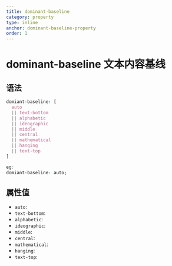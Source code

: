 ```yaml
---
title: dominant-baseline
category: property
type: inline
anchor: dominant-baseline-property
order: 1
---
```


# dominant-baseline 文本内容基线

## 语法

```css
domiant-baseline: [
  auto
  || text-bottom
  || alphabetic
  || ideographic
  || middle
  || central
  || mathematical
  || hanging
  || text-top
]

eg:
domiant-baseline: auto;
```

## 属性值

* `auto`:
* `text-bottom`:
* `alphabetic`:
* `ideographic`:
* `middle`:
* `central`:
* `mathematical`:
* `hanging`:
* `text-top`:
